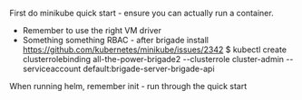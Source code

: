 
First do minikube quick start - ensure you can actually run a container.
 - Remember to use the right VM driver
 - Something something RBAC - after brigade install
   https://github.com/kubernetes/minikube/issues/2342
    $ kubectl create clusterrolebinding all-the-power-brigade2 --clusterrole cluster-admin --serviceaccount default:brigade-server-brigade-api

When running helm, remember init - run through the quick start
